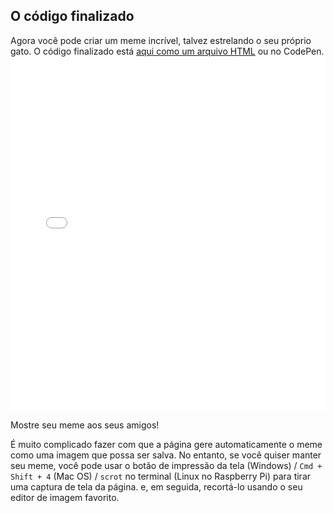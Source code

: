## O código finalizado

Agora você pode criar um meme incrível, talvez estrelando o seu próprio gato. O código finalizado está [aqui como um arquivo HTML](resources/index.html) ou no CodePen. <iframe height='567' scrolling='no' title='Gerador de meme de gato' src='//codepen.io/Translation_RPF/embed/jOrPJYQ/?height=567&theme-id=0&default-tab=js,result&embed-version=2' frameborder='no' allowtransparency='true' allowfullscreen='true' style='width: 100%;' mark="crwd-mark">See the Pen <a href='https://codepen.io/rpflaura/pen/NbbveK/'>Cat Meme Generator</a> by Laura Sach (<a href='https://codepen.io/rpflaura'>@rpflaura</a>) on <a href='https://codepen.io'>CodePen</a>.
</iframe>

Mostre seu meme aos seus amigos!

É muito complicado fazer com que a página gere automaticamente o meme como uma imagem que possa ser salva. No entanto, se você quiser manter seu meme, você pode usar o botão de impressão da tela (Windows) / `Cmd + Shift + 4` (Mac OS) / `scrot` no terminal (Linux no Raspberry Pi) para tirar uma captura de tela da página. e, em seguida, recortá-lo usando o seu editor de imagem favorito.